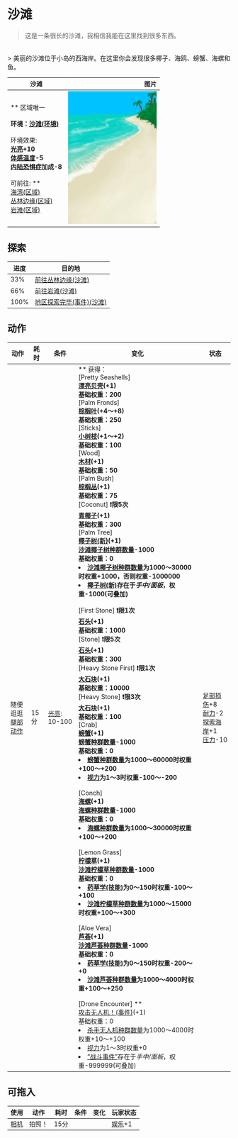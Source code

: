 # 沙滩  
> 这是一条很长的沙滩，我相信我能在这里找到很多东西。  
<br>  
> 美丽的沙滩位于小岛的西海岸。在这里你会发现很多椰子、海鸥、螃蟹、海螺和鱼。  
  
  沙滩  |   图片   
 ----  |  ----:   
 ** 区域唯一 **<br><br>**环境：**[沙滩(环境)](Env_Beach.md)<br><br>** 环境效果: **<br>[光亮](Light.md)+10<br>[体感温度](TemperaturePerceived.md)-5<br>[内陆恐惧症](LandSickness.md)加成-8<br><br>** 可前往: **<br>[海湾(区域)](Bay.md)<br>[丛林边缘(区域)](Outskirts.md)<br>[岩滩(区域)](Rocks.md)  |  <img decoding="async" src="Sprite/Beach.png" href="a.md" style="max-width:300px;max-height:300px;">   
  
## 探索  
进度  |  目的地  
----  |  ----  
33%  |  [前往丛林边缘(沙滩)](Path_BeachToOutskirts.md)  
66%  |  [前往岩滩(沙滩)](Path_BeachToRocks.md)  
100%  |  [地区探索完毕(事件)(沙滩)](Event_BeachExplored.md)  
## 动作  
动作  |  耗时  |  条件  |  变化  |  状态  
----  |  ----  |  ----  |  ----  |  ----  
随便逛逛<br>[腿部动作](LegAction.md)  |  15分  |  [光亮](Light.md): 10-100  |  ** 获得： **<br>** [Pretty Seashells]  **<br>  [漂亮贝壳](SeashellsPretty.md)(+1)<br>基础权重：200<br>** [Palm Fronds]  **<br>  [棕榈叶](PalmFronds.md)(+4～+8)<br>基础权重：250<br>** [Sticks]  **<br>  [小树枝](Sticks.md)(+1～+2)<br>基础权重：100<br>** [Wood]  **<br>  [木材](Wood.md)(+1)<br>基础权重：50<br>** [Palm Bush]  **<br>  [棕榈丛](PalmBush.md)(+1)<br>基础权重：75<br>** [Coconut]  **❗限5次<br>  [青椰子](CoconutHusked.md)(+1)<br>基础权重：300<br>** [Palm Tree]  **<br>  [椰子树(新)](PalmTreeNew.md)(+1)<br>[沙滩椰子树种群数量](PalmTree_BeachPop.md)-1000<br>基础权重：0<li>[沙滩椰子树种群数量](PalmTree_BeachPop.md)为1000～30000时权重+1000，否则权重-1000000</li><li>[椰子树(新)](PalmTreeNew.md)存在于*手中/面板*，权重-1000(可叠加)</li><br>** [First Stone]  **❗限1次<br>  [石头](Stone.md)(+1)<br>基础权重：1000<br>** [Stone]  **❗限5次<br>  [石头](Stone.md)(+1)<br>基础权重：300<br>** [Heavy Stone First]  **❗限1次<br>  [大石块](StoneHeavy.md)(+1)<br>基础权重：10000<br>** [Heavy Stone]  **❗限3次<br>  [大石块](StoneHeavy.md)(+1)<br>基础权重：100<br>** [Crab]  **<br>  [螃蟹](Crab.md)(+1)<br>[螃蟹种群数量](Pop_Crab.md)-1000<br>基础权重：0<li>[螃蟹种群数量](Pop_Crab.md)为1000～60000时权重+100～+200</li><li>[视力](Myopia.md)为1～3时权重-100～-200</li><br>** [Conch]  **<br>  [海螺](Conch.md)(+1)<br>[海螺种群数量](Pop_Conch.md)-1000<br>基础权重：0<li>[海螺种群数量](Pop_Conch.md)为1000～30000时权重+100～+200</li><br>** [Lemon Grass]  **<br>  [柠檬草](Lemongrass.md)(+1)<br>[沙滩柠檬草种群数量](LemonGrass_BeachPop.md)-1000<br>基础权重：0<li>[药草学(技能)](Skill_Herbology.md)为0～150时权重-100～+100</li><li>[沙滩柠檬草种群数量](LemonGrass_BeachPop.md)为1000～15000时权重+100～+300</li><br>** [Aloe Vera]  **<br>  [芦荟](AloeVera.md)(+1)<br>[沙滩芦荟种群数量](AloeVera_BeachPop.md)-1000<br>基础权重：0<li>[药草学(技能)](Skill_Herbology.md)为0～150时权重-200～+0</li><li>[沙滩芦荟种群数量](AloeVera_BeachPop.md)为1000～4000时权重+100～+250</li><br>** [Drone Encounter]  **<br>  [攻击无人机！(事件)](Event_DroneFight.md)(+1)<br>基础权重：0<li>[杀手无人机种群数量](Pop_Drone.md)为1000～4000时权重+10～+100</li><li>[视力](Myopia.md)为1～3时权重+0</li><li>[“战斗事件”](tag_FightEvent.md)存在于*手中/面板*，权重-999999(可叠加)</li>  |  [足部损伤](FootDamage.md)+8<br>[耐力](Stamina.md)-2<br>[探索海岸](Exploration_Beach.md)+1<br>[压力](Stress.md)-10  
## 可拖入  
使用  |  动作  |  耗时  |  条件  |  变化  |  玩家状态  
----  |  ----  |  ----  |  ----  |  ----  |  ----  
[相机](Camera.md)  |  拍照！<br>  |  15分  |    |    |  [娱乐](Entertainment.md)+1  


<script>document.title="沙滩 - 卡牌生存百科 Card Survival Wiki";</script>